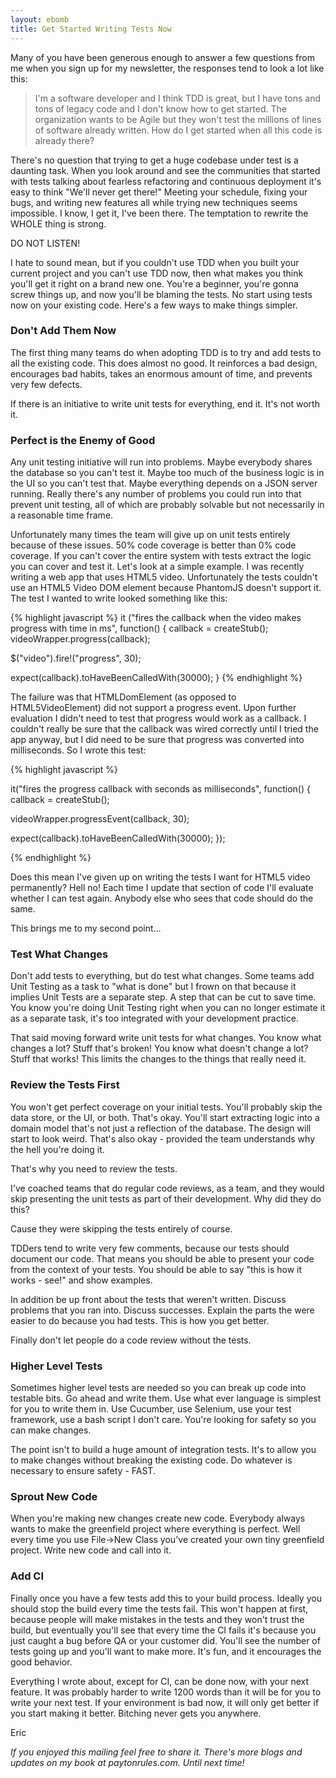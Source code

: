 ```yaml
---
layout: ebomb
title: Get Started Writing Tests Now
---
```


Many of you have been generous enough to answer a few questions from me when you sign up for my newsletter, the responses tend to look a lot like this:

>I'm a software developer and I think TDD is great, but I have tons and tons of legacy code and I don't know how to get started. The organization wants to be Agile but they won't test the millions of lines of software already written. How do I get started when all this code is already there?

There's no question that trying to get a huge codebase under test is a daunting task. When you look around and see the communities that started with tests talking about fearless refactoring and continuous deployment it's easy to think "We'll never get there!" Meeting your schedule, fixing your bugs, and writing new features all while trying new techniques seems impossible. I know, I get it, I've been there. The temptation to rewrite the WHOLE thing is strong.

DO NOT LISTEN!

I hate to sound mean, but if you couldn't use TDD when you built your current project and you can't use TDD now, then what makes you think you'll get it right on a brand new one. You're a beginner, you're gonna screw things up, and now you'll be blaming the tests. No start using tests now on your existing code. Here's a few ways to make things simpler.

### Don't Add Them Now

The first thing many teams do when adopting TDD is to try and add tests to all the existing code. This does almost no good. It reinforces a bad design, encourages bad habits, takes an enormous amount of time, and prevents very few defects.

If there is an initiative to write unit tests for everything, end it. It's not worth it.

### Perfect is the Enemy of Good

Any unit testing initiative will run into problems. Maybe everybody shares the database so you can't test it. Maybe too much of the business logic is in the UI so you can't test that. Maybe everything depends on a JSON server running. Really there's any number of problems you could run into that prevent unit testing, all of which are probably solvable but not necessarily in a reasonable time frame.

Unfortunately many times the team will give up on unit tests entirely because of these issues. 50% code coverage is better than 0% code coverage. If you can't cover the entire system with tests extract the logic you can cover and test it. Let's look at a simple example. I was recently writing a web app that uses HTML5 video. Unfortunately the tests couldn't use an HTML5 Video DOM element because PhantomJS doesn't support it. The test I wanted to write looked something like this:

{% highlight javascript %}
it ("fires the callback when the video makes progress with time in ms", function() {
  callback = createStub();
  videoWrapper.progress(callback);

  $("video").fire!("progress", 30);

  expect(callback).toHaveBeenCalledWith(30000);
}
{% endhighlight %}

The failure was that HTMLDomElement (as opposed to HTML5VideoElement) did not support a progress event. Upon further evaluation I didn't need to test that progress would work as a callback. I couldn't really be sure that the callback was wired correctly until I tried the app anyway, but I did need to be sure that progress was converted into milliseconds. So I wrote this test:

{% highlight javascript %}

it("fires the progress callback with seconds as milliseconds", function() {
  callback = createStub();

  videoWrapper.progressEvent(callback, 30);

  expect(callback).toHaveBeenCalledWith(30000);
});

{% endhighlight %}

Does this mean I've given up on writing the tests I want for HTML5 video permanently? Hell no! Each time I update that section of code I'll evaluate whether I can test again. Anybody else who sees that code should do the same.

This brings me to my second point...

### Test What Changes

Don't add tests to everything, but do test what changes. Some teams add Unit Testing as a task to "what is done" but I frown on that because it implies Unit Tests are a separate step. A step that can be cut to save time. You know you're doing Unit Testing right when you can no longer estimate it as a separate task, it's too integrated with your development practice.

That said moving forward write unit tests for what changes. You know what changes a lot? Stuff that's broken! You know what doesn't change a lot? Stuff that works! This limits the changes to the things that really need it.

### Review the Tests First

You won't get perfect coverage on your initial tests. You'll probably skip the data store, or the UI, or both. That's okay. You'll start extracting logic into a domain model that's not just a reflection of the database. The design will start to look weird. That's also okay - provided the team understands why the hell you're doing it.

That's why you need to review the tests.

I've coached teams that do regular code reviews, as a team, and they would skip presenting the unit tests as part of their development. Why did they do this?

Cause they were skipping the tests entirely of course.

TDDers tend to write very few comments, because our tests should document our code. That means you should be able to present your code from the context of your tests. You should be able to say "this is how it works - see!" and show examples.

In addition be up front about the tests that weren't written. Discuss problems that you ran into. Discuss successes. Explain the parts the were easier to do because you had tests. This is how you get better.

Finally don't let people do a code review without the tests.

### Higher Level Tests

Sometimes higher level tests are needed so you can break up code into testable bits. Go ahead and write them. Use what ever language is simplest for you to write them in. Use Cucumber, use Selenium, use your test framework, use a bash script I don't care. You're looking for safety so you can make changes.

The point isn't to build a huge amount of integration tests. It's to allow you to make changes without breaking the existing code. Do whatever is necessary to ensure safety - FAST.

### Sprout New Code

When you're making new changes create new code. Everybody always wants to make the greenfield project where everything is perfect. Well every time you use File->New Class you've created your own tiny greenfield project. Write new code and call into it.

### Add CI

Finally once you have a few tests add this to your build process. Ideally you should stop the build every time the tests fail. This won't happen at first, because people will make mistakes in the tests and they won't trust the build, but eventually you'll see that every time the CI fails it's because you just caught a bug before QA or your customer did. You'll see the number of tests going up and you'll want to make more.  It's fun, and it encourages the good behavior.

Everything I wrote about, except for CI, can be done now, with your next feature. It was probably harder to write 1200 words than it will be for you to write your next test. If your environment is bad now, it will only get better if you start making it better. Bitching never gets you anywhere.

Eric

_If you enjoyed this mailing feel free to share it. There's more blogs and updates on my book at paytonrules.com.  Until next time!_
